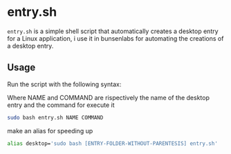 # entry.sh

`entry.sh` is a simple shell script that automatically creates a desktop entry for a Linux application, i use it in bunsenlabs for automating the creations of a desktop entry.

## Usage

Run the script with the following syntax:

Where NAME and COMMAND are rispectively the name of the desktop entry and the command for execute it

```bash
sudo bash entry.sh NAME COMMAND
```

make an alias for speeding up 

```bash
alias desktop='sudo bash [ENTRY-FOLDER-WITHOUT-PARENTESIS] entry.sh'
```
